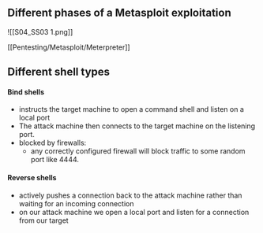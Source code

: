 ## Different phases of a Metasploit exploitation
![[S04_SS03 1.png]]



[[Pentesting/Metasploit/Meterpreter]]

## Different shell types

#### Bind shells
- instructs the target machine to open a command shell and listen on a local port
- The attack machine then connects to the target machine on the listening port.
- blocked by firewalls: 
	- any correctly configured firewall will block traffic to some random port like 4444.



#### Reverse shells
- actively pushes a connection back to the attack machine rather than waiting for an incoming connection
- on our attack machine we open a local port and listen for a connection from our target



